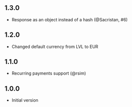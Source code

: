 ## 1.3.0

*   Response as an object instead of a hash (@Sacristan, #6)

## 1.2.0

*   Changed default currency from LVL to EUR

## 1.1.0

*   Recurring payments support (@rsim)

## 1.0.0

*   Initial version
